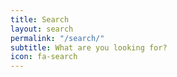 ```yaml
---
title: Search
layout: search
permalink: "/search/"
subtitle: What are you looking for?
icon: fa-search
---
```



